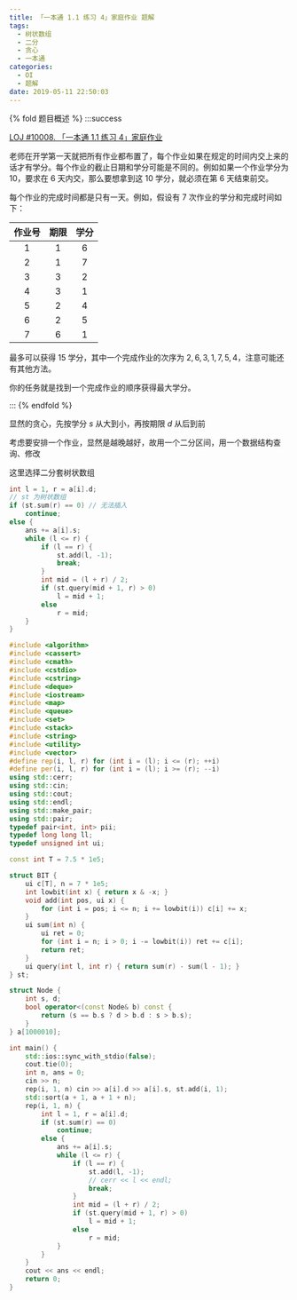 ```yaml
---
title: 「一本通 1.1 练习 4」家庭作业 题解
tags:
  - 树状数组
  - 二分
  - 贪心
  - 一本通
categories:
  - OI
  - 题解
date: 2019-05-11 22:50:03
---
```


{% fold 题目概述 %}
:::success

[LOJ #10008. 「一本通 1.1 练习 4」家庭作业](https://loj.ac/problem/10008)

老师在开学第一天就把所有作业都布置了，每个作业如果在规定的时间内交上来的话才有学分。每个作业的截止日期和学分可能是不同的。例如如果一个作业学分为 $10$，要求在 $6$ 天内交，那么要想拿到这 $10$ 学分，就必须在第 $6$ 天结束前交。

每个作业的完成时间都是只有一天。例如，假设有 7 次作业的学分和完成时间如下：

| 作业号 | 期限  | 学分  |
| :----: | :---: | :---: |
|  $1$   |  $1$  |  $6$  |
|  $2$   |  $1$  |  $7$  |
|  $3$   |  $3$  |  $2$  |
|  $4$   |  $3$  |  $1$  |
|  $5$   |  $2$  |  $4$  |
|  $6$   |  $2$  |  $5$  |
|  $7$   |  $6$  |  $1$  |

最多可以获得 $15$ 学分，其中一个完成作业的次序为 $2,6,3,1,7,5,4$，注意可能还有其他方法。

你的任务就是找到一个完成作业的顺序获得最大学分。

:::
{% endfold %}

显然的贪心，先按学分 $s$ 从大到小，再按期限 $d$ 从后到前

考虑要安排一个作业，显然是越晚越好，故用一个二分区间，用一个数据结构查询、修改

这里选择二分套树状数组

<!-- more -->

```cpp
int l = 1, r = a[i].d;
// st 为树状数组
if (st.sum(r) == 0) // 无法插入
    continue;
else {
    ans += a[i].s;
    while (l <= r) {
        if (l == r) {
            st.add(l, -1);
            break;
        }
        int mid = (l + r) / 2;
        if (st.query(mid + 1, r) > 0)
            l = mid + 1;
        else
            r = mid;
    }
}
```

```cpp
#include <algorithm>
#include <cassert>
#include <cmath>
#include <cstdio>
#include <cstring>
#include <deque>
#include <iostream>
#include <map>
#include <queue>
#include <set>
#include <stack>
#include <string>
#include <utility>
#include <vector>
#define rep(i, l, r) for (int i = (l); i <= (r); ++i)
#define per(i, l, r) for (int i = (l); i >= (r); --i)
using std::cerr;
using std::cin;
using std::cout;
using std::endl;
using std::make_pair;
using std::pair;
typedef pair<int, int> pii;
typedef long long ll;
typedef unsigned int ui;

const int T = 7.5 * 1e5;

struct BIT {
    ui c[T], n = 7 * 1e5;
    int lowbit(int x) { return x & -x; }
    void add(int pos, ui x) {
        for (int i = pos; i <= n; i += lowbit(i)) c[i] += x;
    }
    ui sum(int n) {
        ui ret = 0;
        for (int i = n; i > 0; i -= lowbit(i)) ret += c[i];
        return ret;
    }
    ui query(int l, int r) { return sum(r) - sum(l - 1); }
} st;

struct Node {
    int s, d;
    bool operator<(const Node& b) const {
        return (s == b.s ? d > b.d : s > b.s);
    }
} a[1000010];

int main() {
    std::ios::sync_with_stdio(false);
    cout.tie(0);
    int n, ans = 0;
    cin >> n;
    rep(i, 1, n) cin >> a[i].d >> a[i].s, st.add(i, 1);
    std::sort(a + 1, a + 1 + n);
    rep(i, 1, n) {
        int l = 1, r = a[i].d;
        if (st.sum(r) == 0)
            continue;
        else {
            ans += a[i].s;
            while (l <= r) {
                if (l == r) {
                    st.add(l, -1);
                    // cerr << l << endl;
                    break;
                }
                int mid = (l + r) / 2;
                if (st.query(mid + 1, r) > 0)
                    l = mid + 1;
                else
                    r = mid;
            }
        }
    }
    cout << ans << endl;
    return 0;
}
```